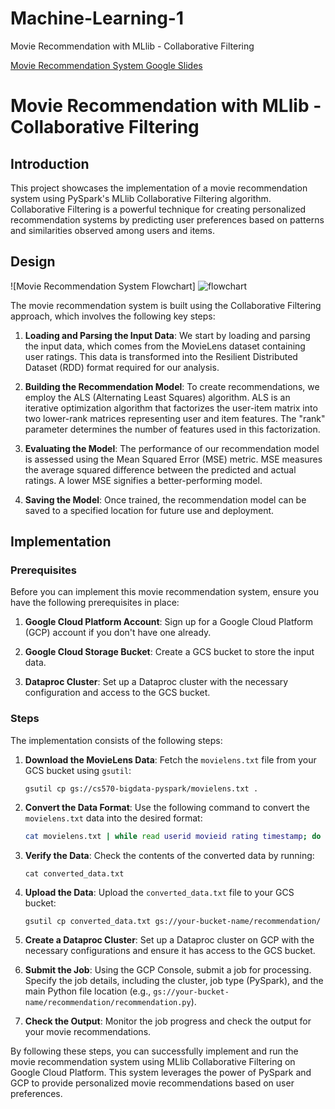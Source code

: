 # Machine-Learning-1
Movie Recommendation with MLlib - Collaborative Filtering

[Movie Recommendation System Google Slides](https://docs.google.com/presentation/d/15jcTUw9K7MhRJLJDpDry72jAdmj-Bm6eZAkxKPCii6A/edit#slide=id.g27efc1821a1_0_47)

# Movie Recommendation with MLlib - Collaborative Filtering


## Introduction

This project showcases the implementation of a movie recommendation system using PySpark's MLlib Collaborative Filtering algorithm. Collaborative Filtering is a powerful technique for creating personalized recommendation systems by predicting user preferences based on patterns and similarities observed among users and items.

## Design

![Movie Recommendation System Flowchart]
![flowchart](https://github.com/franketang/Machine-Learning-1/assets/29631514/fdd58178-e067-411f-8196-da4686e5709f)

The movie recommendation system is built using the Collaborative Filtering approach, which involves the following key steps:

1. **Loading and Parsing the Input Data**: We start by loading and parsing the input data, which comes from the MovieLens dataset containing user ratings. This data is transformed into the Resilient Distributed Dataset (RDD) format required for our analysis.

2. **Building the Recommendation Model**: To create recommendations, we employ the ALS (Alternating Least Squares) algorithm. ALS is an iterative optimization algorithm that factorizes the user-item matrix into two lower-rank matrices representing user and item features. The "rank" parameter determines the number of features used in this factorization.

3. **Evaluating the Model**: The performance of our recommendation model is assessed using the Mean Squared Error (MSE) metric. MSE measures the average squared difference between the predicted and actual ratings. A lower MSE signifies a better-performing model.

4. **Saving the Model**: Once trained, the recommendation model can be saved to a specified location for future use and deployment.

## Implementation

### Prerequisites

Before you can implement this movie recommendation system, ensure you have the following prerequisites in place:

1. **Google Cloud Platform Account**: Sign up for a Google Cloud Platform (GCP) account if you don't have one already.

2. **Google Cloud Storage Bucket**: Create a GCS bucket to store the input data.

3. **Dataproc Cluster**: Set up a Dataproc cluster with the necessary configuration and access to the GCS bucket.

### Steps

The implementation consists of the following steps:

1. **Download the MovieLens Data**: Fetch the `movielens.txt` file from your GCS bucket using `gsutil`:

   ```
   gsutil cp gs://cs570-bigdata-pyspark/movielens.txt .
   ```

2. **Convert the Data Format**: Use the following command to convert the `movielens.txt` data into the desired format:

   ```bash
   cat movielens.txt | while read userid movieid rating timestamp; do echo "${userid},${movieid},${rating}"; done > converted_data.txt
   ```

3. **Verify the Data**: Check the contents of the converted data by running:

   ```
   cat converted_data.txt
   ```

4. **Upload the Data**: Upload the `converted_data.txt` file to your GCS bucket:

   ```
   gsutil cp converted_data.txt gs://your-bucket-name/recommendation/
   ```

5. **Create a Dataproc Cluster**: Set up a Dataproc cluster on GCP with the necessary configurations and ensure it has access to the GCS bucket.

6. **Submit the Job**: Using the GCP Console, submit a job for processing. Specify the job details, including the cluster, job type (PySpark), and the main Python file location (e.g., `gs://your-bucket-name/recommendation/recommendation.py`).

7. **Check the Output**: Monitor the job progress and check the output for your movie recommendations.

By following these steps, you can successfully implement and run the movie recommendation system using MLlib Collaborative Filtering on Google Cloud Platform. This system leverages the power of PySpark and GCP to provide personalized movie recommendations based on user preferences.
